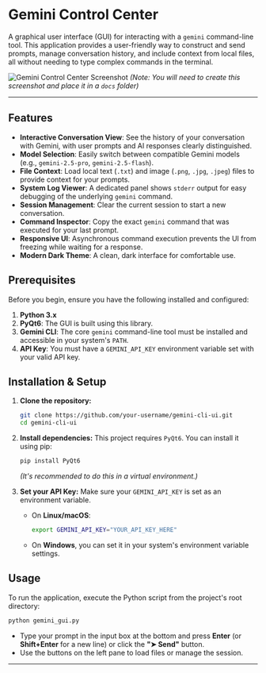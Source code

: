 # Gemini Control Center

A graphical user interface (GUI) for interacting with a `gemini` command-line tool. This application provides a user-friendly way to construct and send prompts, manage conversation history, and include context from local files, all without needing to type complex commands in the terminal.

![Gemini Control Center Screenshot](docs/screenshot.png)
*(Note: You will need to create this screenshot and place it in a `docs` folder)*

---

## Features

-   **Interactive Conversation View**: See the history of your conversation with Gemini, with user prompts and AI responses clearly distinguished.
-   **Model Selection**: Easily switch between compatible Gemini models (e.g., `gemini-2.5-pro`, `gemini-2.5-flash`).
-   **File Context**: Load local text (`.txt`) and image (`.png`, `.jpg`, `.jpeg`) files to provide context for your prompts.
-   **System Log Viewer**: A dedicated panel shows `stderr` output for easy debugging of the underlying `gemini` command.
-   **Session Management**: Clear the current session to start a new conversation.
-   **Command Inspector**: Copy the exact `gemini` command that was executed for your last prompt.
-   **Responsive UI**: Asynchronous command execution prevents the UI from freezing while waiting for a response.
-   **Modern Dark Theme**: A clean, dark interface for comfortable use.

## Prerequisites

Before you begin, ensure you have the following installed and configured:

1.  **Python 3.x**
2.  **PyQt6**: The GUI is built using this library.
3.  **Gemini CLI**: The core `gemini` command-line tool must be installed and accessible in your system's `PATH`.
4.  **API Key**: You must have a `GEMINI_API_KEY` environment variable set with your valid API key.

## Installation & Setup

1.  **Clone the repository:**
    ```bash
    git clone https://github.com/your-username/gemini-cli-ui.git
    cd gemini-cli-ui
    ```

2.  **Install dependencies:**
    This project requires `PyQt6`. You can install it using pip:
    ```bash
    pip install PyQt6
    ```
    *(It's recommended to do this in a virtual environment.)*

3.  **Set your API Key:**
    Make sure your `GEMINI_API_KEY` is set as an environment variable.

    -   On **Linux/macOS**:
        ```bash
        export GEMINI_API_KEY="YOUR_API_KEY_HERE"
        ```
    -   On **Windows**, you can set it in your system's environment variable settings.

## Usage

To run the application, execute the Python script from the project's root directory:

```bash
python gemini_gui.py
```

-   Type your prompt in the input box at the bottom and press **Enter** (or **Shift+Enter** for a new line) or click the **"➤ Send"** button.
-   Use the buttons on the left pane to load files or manage the session.

---

